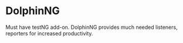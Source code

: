 # DolphinNG
Must have testNG add-on. DolphinNG provides much needed listeners, reporters for increased productivity.
